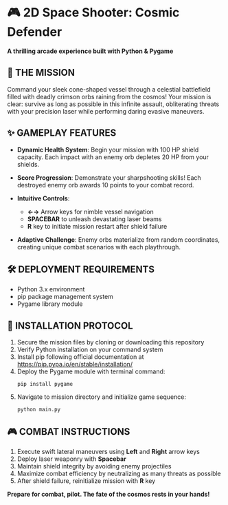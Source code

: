 # 🎮 2D Space Shooter: Cosmic Defender

**A thrilling arcade experience built with Python & Pygame**

## 🚀 THE MISSION

Command your sleek cone-shaped vessel through a celestial battlefield filled with deadly crimson orbs raining from the cosmos! Your mission is clear: survive as long as possible in this infinite assault, obliterating threats with your precision laser while performing daring evasive maneuvers.

## ✨ GAMEPLAY FEATURES

- **Dynamic Health System**: Begin your mission with 100 HP shield capacity. Each impact with an enemy orb depletes 20 HP from your shields.
- **Score Progression**: Demonstrate your sharpshooting skills! Each destroyed enemy orb awards 10 points to your combat record.
- **Intuitive Controls**:
  
  - **←→** Arrow keys for nimble vessel navigation
  - **SPACEBAR** to unleash devastating laser beams
  - **R** key to initiate mission restart after shield failure
    
- **Adaptive Challenge**: Enemy orbs materialize from random coordinates, creating unique combat scenarios with each playthrough.

## 🛠️ DEPLOYMENT REQUIREMENTS

- Python 3.x environment
- pip package management system
- Pygame library module

## 🔧 INSTALLATION PROTOCOL

1. Secure the mission files by cloning or downloading this repository
2. Verify Python installation on your command system
3. Install pip following official documentation at https://pip.pypa.io/en/stable/installation/
4. Deploy the Pygame module with terminal command:
   ```
   pip install pygame
   ```
5. Navigate to mission directory and initialize game sequence:
   ```
   python main.py
   ```

## 🎮 COMBAT INSTRUCTIONS

1. Execute swift lateral maneuvers using **Left** and **Right** arrow keys
2. Deploy laser weaponry with **Spacebar**
3. Maintain shield integrity by avoiding enemy projectiles
4. Maximize combat efficiency by neutralizing as many threats as possible
5. After shield failure, reinitialize mission with **R** key

**Prepare for combat, pilot. The fate of the cosmos rests in your hands!**
